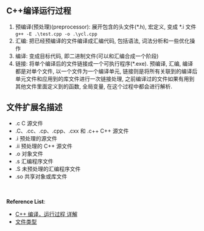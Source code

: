 ## C++编译运行过程
1. 预编译(预处理)(preprocessor): 展开包含的头文件(\*.h), 宏定义, 变成 \*.i 文件
`g++ -E .\test.cpp -o .\ycl.cpp`
2. 汇编: 把已经预编译的文件编译成汇编代码, 包括语法, 词法分析和一些优化操作
3. 编译: 变成目标代码, 即二进制文件(可以和汇编合成一个阶段)
4. 链接: 将单个编译后的文件链接成一个可执行程序(\*.exe). 预编译, 汇编, 编译都是对单个文件, 以一个文件为一个编译单元, 链接则是将所有关联到的编译后单元文件和应用到的库文件进行一次链接处理, 之前编译过的文件如果有用到其他文件里面定义到的函数, 全局变量, 在这个过程中都会进行解析.

## 文件扩展名描述
- .c	C 源文件
- .C、.cc、.cp、.cpp、.cxx 和 .c++	C++ 源文件
- .i	预处理的源文件
- .ii	预处理的 C++ 源文件
- .o	对象文件
- .s	汇编程序文件
- .S	未预处理的汇编程序文件
- .so	共享对象或库文件

</br></br><b>Reference List</b>:
- [C++ 编译，运行过程 详解](https://blog.csdn.net/yinzhuo1/article/details/47069201)
- [文件类型](https://www.ibm.com/support/knowledgecenter/zh/SSXVZZ_13.1.3/com.ibm.xlcpp1313.lelinux.doc/getstart/inputoutput_files.html)
